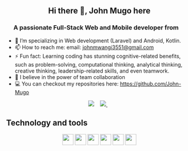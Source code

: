 <h2 align="center"> Hi there 👋, John Mugo here</h2>
<h3 align="center">A passionate Full-Stack Web and Mobile developer from <img src="https://image.flaticon.com/icons/svg/630/630611.svg" width="14"/> </h3>

- 🔭 I’m specializing in Web development (Laravel) and Android, Kotlin.
- 📫 How to reach me: email: johnmwangi3551@gmail.com
- ⚡ Fun fact: Learning coding has stunning cognitive-related benefits, such as problem-solving, computational thinking, analytical thinking, creative thinking, leadership-related skills, and even teamwork.
- 💪 I believe in the power of team collaboration 
- 💻 You can checkout my repositories here: https://github.com/John-Mugo

<p align="center"
   <a href="https://www.linkedin.com/in/john-mugo-mwangi/" target="_blank">
    <img src="https://img.shields.io/badge/linkedin-%230077B5.svg?&style=for-the-badge&logo=linkedin&logoColor=white" />
  </a>&nbsp;&nbsp;
  <a href="mailto:johnmwangi13115@gmail.com" target="_blank">
    <img src="https://img.shields.io/badge/Gmail-D14836?style=for-the-badge&logo=gmail&logoColor=white" />
  </a>&nbsp;&nbsp;
 </p>

## Technology and tools
<p align="center">
  <img src="https://img.shields.io/badge/Kotlin-0095D5?&style=for-the-badge&logo=kotlin&logoColor=white" height="30"/>
  <img src="https://img.shields.io/badge/Git-F05032?style=for-the-badge&logo=git&logoColor=white" height="30"/>
  <img src="https://img.shields.io/badge/Postman-FF6C37?style=for-the-badge&logo=Postman&logoColor=white" height="30"/>
  <img src="https://img.shields.io/badge/Laravel-FF2D20?style=for-the-badge&logo=laravel&logoColor=white" height="30"/>
  <img src="https://img.shields.io/badge/Quasar-3db4eb?style=for-the-badge&logo=quasar&logoColor=white" height="30"/>
  <img src="https://img.shields.io/badge/Tailwind-3db4eb?style=for-the-badge&logo=tailwindcss&logoColor=white" height="30"/>
</p>
